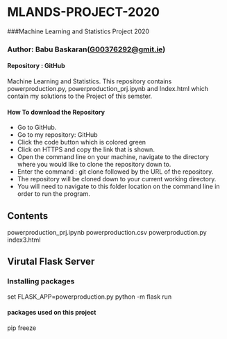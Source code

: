 # MLANDS-PROJECT-2020

###Machine Learning and Statistics Project 2020


### Author: Babu Baskaran(G00376292@gmit.ie)

####  Repository : GitHub

Machine Learning and Statistics.  This repository contains powerproduction.py, powerproduction_prj.ipynb and Index.html which contain my solutions to the Project of this semster.  

#### How To download the Repository

* Go to GitHub.
* Go to my repository: GitHub
* Click the code button which is colored green
* Click on HTTPS and copy the link that is shown.
* Open the command line on your machine, navigate to the directory where you would like to clone the repository down to.
* Enter the command : git clone followed by the URL of the repository.
* The repository will be cloned down to your current working directory.
* You will need to navigate to this folder location on the command line in order to run the program.

## Contents

powerproduction_prj.ipynb
powerproduction.csv
powerproduction.py
index3.html

## Virutal Flask Server

### Installing packages

set FLASK_APP=powerproduction.py
python -m flask run


#### packages used on this project

pip freeze 


